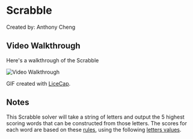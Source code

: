 # Scrabble

Created by: Anthony Cheng


## Video Walkthrough 

Here's a walkthrough of the Scrabble

<img src='https://media.giphy.com/media/2sYDjYzuYwaqUmXaOn/giphy.gif' title='Video Walkthrough' width='' alt='Video Walkthrough' />


GIF created with [LiceCap](http://www.cockos.com/licecap/).

## Notes

This Scrabble solver will take a string of letters and output the 5 highest scoring words that can be constructed 
from those letters. The scores for each word are based on these <a href ="https://en.wikibooks.org/wiki/Scrabble/Rules#Scoring">rules</a>, using the following <a href ="https://www.wordfind.com/scrabble-letter-values/"> letters values</a>.

 


   
